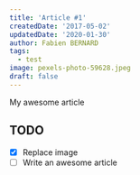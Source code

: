 ```yaml
---
title: 'Article #1'
createdDate: '2017-05-02'
updatedDate: '2020-01-30'
author: Fabien BERNARD
tags:
  - test
image: pexels-photo-59628.jpeg
draft: false
---
```


My awesome article

## TODO

-   [x] Replace image
-   [ ] Write an awesome article
